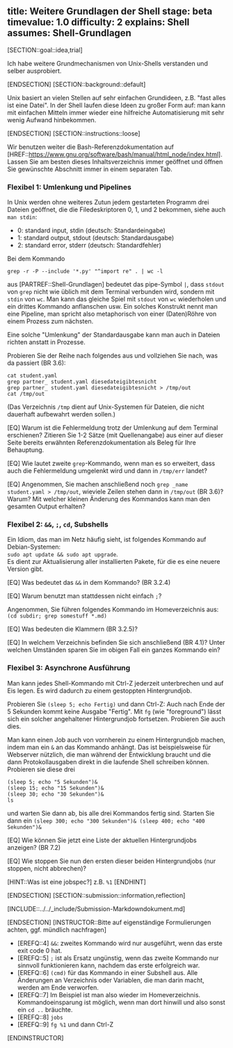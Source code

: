 title: Weitere Grundlagen der Shell
stage: beta
timevalue: 1.0
difficulty: 2
explains: Shell
assumes: Shell-Grundlagen
---
[SECTION::goal::idea,trial]

Ich habe weitere Grundmechanismen von Unix-Shells verstanden und selber ausprobiert.

[ENDSECTION]
[SECTION::background::default]

Unix basiert an vielen Stellen auf sehr einfachen Grundideen,
z.B. "fast alles ist eine Datei".
In der Shell laufen diese Ideen zu großer Form auf: man kann mit einfachen Mitteln
immer wieder eine hilfreiche Automatisierung mit sehr wenig Aufwand hinbekommen.

[ENDSECTION]
[SECTION::instructions::loose]

Wir benutzen weiter die Bash-Referenzdokumentation auf
[HREF::https://www.gnu.org/software/bash/manual/html_node/index.html].
Lassen Sie am besten dieses Inhaltsverzeichnis immer geöffnet und öffnen Sie gewünschte
Abschnitt immer in einem separaten Tab.


### Flexibel 1: Umlenkung und Pipelines

In Unix werden ohne weiteres Zutun jedem gestarteten Programm drei Dateien geöffnet,
die die Filedeskriptoren 0, 1, und 2 bekommen, siehe auch `man stdin`:

- 0: standard input, stdin (deutsch: Standardeingabe)
- 1: standard output, stdout (deutsch: Standardausgabe)
- 2: standard error, stderr (deutsch: Standardfehler)

Bei dem Kommando 

```
grep -r -P --include '*.py' "^import re" . | wc -l
```

aus [PARTREF::Shell-Grundlagen] bedeutet das pipe-Symbol `|`,
dass `stdout` von `grep` nicht wie üblich mit dem Terminal verbunden wird,
sondern mit `stdin` von `wc`.
Man kann das gleiche Spiel mit `stdout` von `wc` wiederholen und ein drittes
Kommando anflanschen usw.
Ein solches Konstrukt nennt man eine Pipeline, man spricht also metaphorisch
von einer (Daten)Röhre von einem Prozess zum nächsten.

Eine solche "Umlenkung" der Standardausgabe kann man auch in Dateien richten
anstatt in Prozesse.

Probieren Sie der Reihe nach folgendes aus und vollziehen Sie nach,
was da passiert (BR 3.6):

```
cat student.yaml
grep partner_ student.yaml diesedateigibtesnicht
grep partner_ student.yaml diesedateigibtesnicht > /tmp/out
cat /tmp/out
```

(Das Verzeichnis `/tmp` dient auf Unix-Systemen für Dateien, die nicht dauerhaft aufbewahrt werden sollen.)

[EQ] Warum ist die Fehlermeldung trotz der Umlenkung auf dem Terminal erschienen?
Zitieren Sie 1-2 Sätze (mit Quellenangabe) aus einer auf dieser Seite bereits erwähnten
Referenzdokumentation als Beleg für Ihre Behauptung.

[EQ] Wie lautet zweite `grep`-Kommando, wenn man es so erweitert, 
dass auch die Fehlermeldung umgelenkt wird und dann in `/tmp/err` landet?

[EQ] Angenommen, Sie machen anschließend noch `grep _name student.yaml > /tmp/out`,
wieviele Zeilen stehen dann in `/tmp/out` (BR 3.6)?
Warum?
Mit welcher kleinen Änderung des Kommandos kann man den gesamten Output erhalten?


### Flexibel 2: `&&`, `;`, `cd`, Subshells  

Ein Idiom, das man im Netz häufig sieht, ist folgendes Kommando auf Debian-Systemen:  
`sudo apt update && sudo apt upgrade`.  
Es dient zur Aktualisierung aller installierten Pakete, für die es eine neuere Version gibt.

[EQ] Was bedeutet das `&&` in dem Kommando? (BR 3.2.4)

[EQ] Warum benutzt man stattdessen nicht einfach `;`?

Angenommen, Sie führen folgendes Kommando im Homeverzeichnis aus:    
`(cd subdir; grep somestuff *.md)`

[EQ] Was bedeuten die Klammern (BR 3.2.5)?

[EQ] In welchem Verzeichnis befinden Sie sich anschließend (BR 4.1)?
Unter welchen Umständen sparen Sie im obigen Fall ein ganzes Kommando ein?


### Flexibel 3: Asynchrone Ausführung

Man kann jedes Shell-Kommando mit Ctrl-Z jederzeit unterbrechen und auf Eis legen.
Es wird dadurch zu einem gestoppten Hintergrundjob.

Probieren Sie `(sleep 5; echo Fertig)` und dann Ctrl-Z: 
Auch nach Ende der 5 Sekunden kommt keine Ausgabe "Fertig".
Mit `fg` (wie "foreground") lässt sich ein solcher angehaltener Hintergrundjob fortsetzen.
Probieren Sie auch dies.

Man kann einen Job auch von vornherein zu einem Hintergrundjob machen, indem man ein
`&` an das Kommando anhängt. 
Das ist beispielsweise für Webserver nützlich, die man während der Entwicklung braucht
und die dann Protokollausgaben direkt in die laufende Shell schreiben können.
Probieren sie diese drei

```
(sleep 5; echo "5 Sekunden")&
(sleep 15; echo "15 Sekunden")&
(sleep 30; echo "30 Sekunden")&
ls
```

und warten Sie dann ab, bis alle drei Kommandos fertig sind.
Starten Sie dann ein `(sleep 300; echo "300 Sekunden")& (sleep 400; echo "400 Sekunden")&`

[EQ] Wie können Sie jetzt eine Liste der aktuellen Hintergrundjobs anzeigen? (BR 7.2)

[EQ] Wie stoppen Sie nun den ersten dieser beiden Hintergrundjobs (nur stoppen, nicht abbrechen)?

[HINT::Was ist eine jobspec?]
z.B. `%1`
[ENDHINT]

[ENDSECTION]
[SECTION::submission::information,reflection]

[INCLUDE::../../_include/Submission-Markdowndokument.md]

[ENDSECTION]
[INSTRUCTOR::Bitte auf eigenständige Formulierungen achten, ggf. mündlich nachfragen]

- [EREFQ::4] `&&`: zweites Kommando wird nur ausgeführt, wenn das erste exit code 0 hat.
- [EREFQ::5] `;` ist als Ersatz ungünstig, wenn das zweite Kommando nur sinnvoll funktionieren kann,
  nachdem das erste erfolgreich war.
- [EREFQ::6] `(cmd)` für das Kommando in einer Subshell aus. Alle Änderungen an Verzeichnis oder
  Variablen, die man darin macht, werden am Ende verworfen.
- [EREFQ::7] Im Beispiel ist man also wieder im Homeverzeichnis.
  Kommandoeinsparung ist möglich, wenn man dort hinwill und also sonst ein `cd ..` bräuchte.
- [EREFQ::8] `jobs`
- [EREFQ::9] `fg %1` und dann Ctrl-Z

[ENDINSTRUCTOR]
